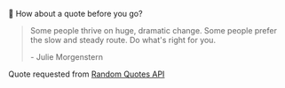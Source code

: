 📣 How about a quote before you go?

> Some people thrive on huge, dramatic change. Some people prefer the slow and steady route. Do what's right for you.
>
> <p>- Julie Morgenstern</p>

Quote requested from [Random Quotes API](https://github.com/lukePeavey/quotable)
